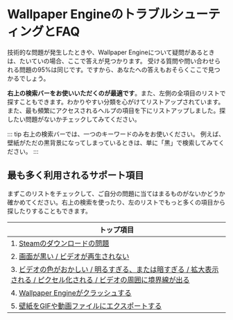 # Wallpaper EngineのトラブルシューティングとFAQ
技術的な問題が発生したときや、Wallpaper Engineについて疑問があるときは、たいていの場合、ここで答えが見つかります。 受ける質問や問い合わせられる問題の95%は同じです。ですから、あなたへの答えもおそらくここで見つかるでしょう。

**右上の検索バーをお使いいただくのが最適です**。また、左側の全項目のリストで探すこともできます。わかりやすい分類を心がけてリストアップされています。 また、最も頻繁にアクセスされるヘルプの項目を下にリストアップしました。探したい問題がないかチェックしてみてください。

::: tip
右上の検索バーでは、一つのキーワードのみをお使いください。 例えば、壁紙がただの黒背景になってしまっているときは、単に「黒」で検索してみてください。
:::

## 最も多く利用されるサポート項目

まずこのリストをチェックして、ご自分の問題に当てはまるものがないかどうか確かめてください。右上の検索を使ったり、左のリストでもっと多くの項目から探したりすることもできます。

| **トップ項目**                                                                                   |
| ------------------------------------------------------------------------------------------- |
| 1. [Steamのダウンロードの問題](steam/download.html)                                                   |
| 2. [画面が黒い / ビデオが再生されない](noshow/notplaying.html)                                             |
| 3. [ビデオの色がおかしい / 明るすぎる、または暗すぎる / 拡大表示される / ピクセル化される / ビデオの周囲に境界線が出る](videos/artifacts.html) |
| 4. [Wallpaper Engineがクラッシュする](crash/application)                                            |
| 5. [壁紙をGIFや動画ファイルにエクスポートする](general/export)                                                 |